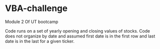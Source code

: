 # VBA-challenge
Module 2 Of UT bootcamp

Code runs on a set of yearly opening and closing values of stocks. Code does not organize by date and assumed first date is in the first row and last date is in the last for a given ticker.
